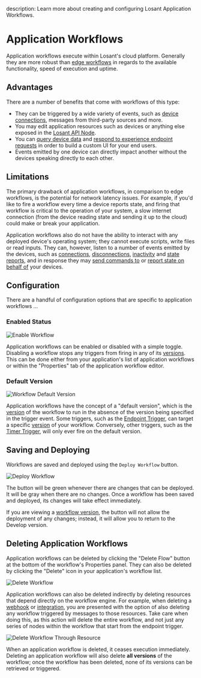 description: Learn more about creating and configuring Losant Application Workflows.

# Application Workflows

Application workflows execute within Losant's cloud platform. Generally they are more robust than [edge workflows](/workflows/edge-workflows/) in regards to the available functionality, speed of execution and uptime.

## Advantages

There are a number of benefits that come with workflows of this type:

* They can be triggered by a wide variety of events, such as [device connections](/workflows/triggers/on-connect/), messages from third-party sources and more.
* You may edit application resources such as devices or anything else exposed in the [Losant API Node](/workflows/data/losant-api/).
* You can [query device data](/workflows/data/time-series/) and [respond to experience endpoint requests](/workflows/outputs/endpoint-reply/) in order to build a custom UI for your end users.
* Events emitted by one device can directly impact another without the devices speaking directly to each other.

## Limitations

The primary drawback of application workflows, in comparison to edge workflows, is the potential for network latency issues. For example, if you'd like to fire a workflow every time a device reports state, and firing that workflow is critical to the operation of your system, a slow internet connection (from the device reading state and sending it up to the cloud) could make or break your application.

Application workflows also do not have the ability to interact with any deployed device's operating system; they cannot execute scripts, write files or read inputs. They can, however, listen to a number of events emitted by the devices, such as [connections](/workflows/triggers/on-connect/), [disconnections](/workflows/triggers/on-disconnect/), [inactivity](/workflows/triggers/on-inactivity/) and [state reports](/workflows/triggers/device/), and in response they may [send commands to](/workflows/outputs/device-command/) or [report state on behalf of](/workflows/outputs/device-state/) your devices.

## Configuration

There are a handful of configuration options that are specific to application workflows ...

### Enabled Status

![Enable Workflow](/images/workflows/overview-enable.png "Enable Workflow")

Application workflows can be enabled or disabled with a simple toggle. Disabling a workflow stops any triggers from firing in any of its [versions](/workflows/versioning/). This can be done either from your application's list of application workflows or within the "Properties" tab of the application workflow editor.

### Default Version

![Workflow Default Version](/images/workflows/workflow-default-version.png "Workflow Default Version")

Application workflows have the concept of a "default version", which is the [version](/workflows/versioning/) of the workflow to run in the absence of the version being specified in the trigger event. Some triggers, such as the [Endpoint Trigger](/workflows/triggers/endpoint/), can target a specific [version](/workflows/versioning/) of your workflow. Conversely, other triggers, such as the [Timer Trigger](/workflows/triggers/timer/), will only ever fire on the default version.

## Saving and Deploying

Workflows are saved and deployed using the `Deploy Workflow` button.

![Deploy Workflow](/images/workflows/overview-deploy.png "Deploy Workflow")

The button will be green whenever there are changes that can be deployed. It will be gray when there are no changes. Once a workflow has been saved and deployed, its changes will take effect immediately.

If you are viewing a [workflow version](/workflows/versioning/), the button will not allow the deployment of any changes; instead, it will allow you to return to the Develop version.

## Deleting Application Workflows

Application workflows can be deleted by clicking the "Delete Flow" button at the bottom of the workflow's Properties panel. They can also be deleted by clicking the "Delete" icon in your application's workflow list.

![Delete Workflow](/images/workflows/workflow-delete.png "Delete Workflow")

Application workflows can also be deleted indirectly by deleting resources that depend directly on the workflow engine. For example, when deleting a [webhook](/applications/webhooks/#deleting-a-webhook) or [integration](/applications/integrations/#deleting-an-integration), you are presented with the option of also deleting any workflow triggered by messages to those resources. Take care when doing this, as this action will delete the entire workflow, and not just any series of nodes within the workflow that start from the endpoint trigger.

![Delete Workflow Through Resource](/images/applications/delete-integration.png "Delete Workflow Through Resource")

When an application workflow is deleted, it ceases execution immediately. Deleting an application workflow will also delete **all versions** of the workflow; once the workflow has been deleted, none of its versions can be retrieved or triggered.
